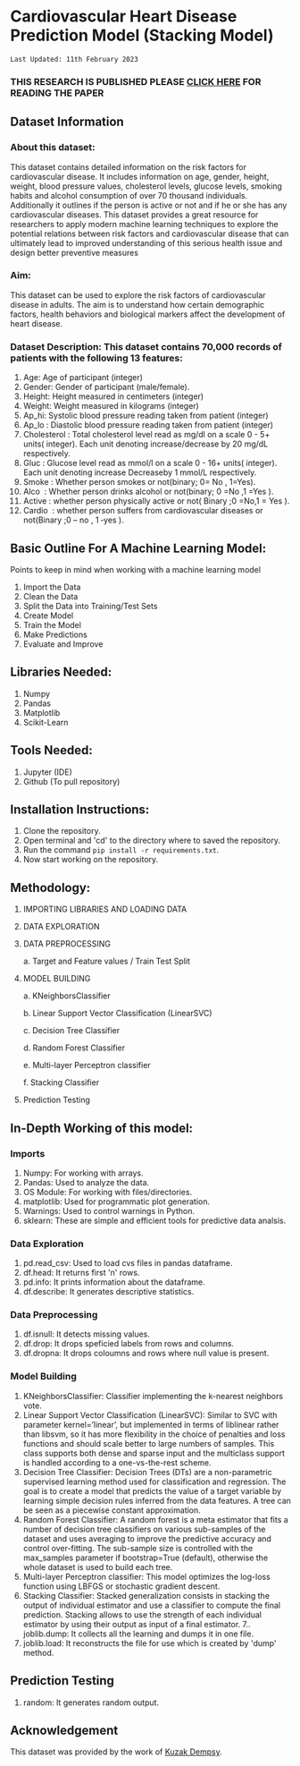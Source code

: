 # Cardiovascular Heart Disease Prediction Model (Stacking Model)
`Last Updated: 11th February 2023`

### **THIS RESEARCH IS PUBLISHED PLEASE [CLICK HERE](https://doi.org/10.55248/gengpi.2023.4217) FOR READING THE PAPER**

## Dataset Information

### About this dataset:
This dataset contains detailed information on the risk factors for cardiovascular disease. It includes information on age, gender, height, weight, blood pressure values, cholesterol levels, glucose levels, smoking habits and alcohol consumption of over 70 thousand individuals. Additionally it outlines if the person is active or not and if he or she has any cardiovascular diseases. This dataset provides a great resource for researchers to apply modern machine learning techniques to explore the potential relations between risk factors and cardiovascular disease that can ultimately lead to improved understanding of this serious health issue and design better preventive measures

### Aim:
This dataset can be used to explore the risk factors of cardiovascular disease in adults. The aim is to understand how certain demographic factors, health behaviors and biological markers affect the development of heart disease.

### Dataset Description: This dataset contains 70,000 records of patients with the following 13 features:

1. Age: Age of participant (integer)
2. Gender: Gender of participant (male/female).
3. Height: Height measured in centimeters (integer)
4. Weight: Weight measured in kilograms (integer)
5. Ap_hi: Systolic blood pressure reading taken from patient (integer)
6. Ap_lo : Diastolic blood pressure reading taken from patient (integer)
7. Cholesterol : Total cholesterol level read as mg/dl on a scale 0 - 5+ units( integer). Each unit denoting increase/decrease by 20 mg/dL respectively.
8. Gluc : Glucose level read as mmol/l on a scale 0 - 16+ units( integer). Each unit denoting increase Decreaseby 1 mmol/L respectively.
9. Smoke  : Whether person smokes or not(binary; 0= No , 1=Yes).
10. Alco ​­ : Whether person drinks alcohol or not(binary; 0 =No ,1 =Yes ).
11. Active : whether person physically active or not( Binary ;0 =No,1 = Yes ).
12. Cardio ­­ : whether person suffers from cardiovascular diseases or not(Binary ;0 – no , 1 ­‑yes ).

## Basic Outline For A Machine Learning Model:

Points to keep in mind when working with a machine learning model

1. Import the Data
2. Clean the Data
3. Split the Data into Training/Test Sets
4. Create Model
5. Train the Model
6. Make Predictions
7. Evaluate and Improve

## Libraries Needed:

1. Numpy
2. Pandas
3. Matplotlib
4. Scikit-Learn

## Tools Needed:

1. Jupyter (IDE)
2. Github (To pull repository)

## Installation Instructions:

1. Clone the repository.
2. Open terminal and 'cd' to the directory where to saved the repository.
3. Run the command `pip install -r requirements.txt`.
4. Now start working on the repository.

## Methodology:

1. IMPORTING LIBRARIES AND LOADING DATA
2. DATA EXPLORATION
3. DATA PREPROCESSING

    a. Target and Feature values / Train Test Split
4. MODEL BUILDING

    a. KNeighborsClassifier

    b. Linear Support Vector Classification (LinearSVC)

    c. Decision Tree Classifier

    d. Random Forest Classifier

    e. Multi-layer Perceptron classifier

    f. Stacking Classifier

5. Prediction Testing


## In-Depth Working of this model:

### Imports

1. Numpy: For working with arrays.
2. Pandas: Used to analyze the data.
3. OS Module: For working with files/directories.
4. matplotlib: Used for programmatic plot generation.
5. Warnings: Used to control warnings in Python.
6. sklearn: These are simple and efficient tools for predictive data analsis.

### Data Exploration

1. pd.read_csv: Used to load cvs files in pandas dataframe.
2. df.head: It returns first 'n' rows.
3. pd.info: It prints information about the dataframe.
4. df.describe: It generates descriptive statistics.

### Data Preprocessing

1. df.isnull: It detects missing values.
2. df.drop: It drops speficied labels from rows and columns.
3. df.dropna: It drops coloumns and rows where null value is present.

### Model Building

1. KNeighborsClassifier: Classifier implementing the k-nearest neighbors vote.
2. Linear Support Vector Classification (LinearSVC): Similar to SVC with parameter kernel=’linear’, but implemented in terms of liblinear rather than libsvm, so it has more flexibility in the choice of penalties and loss functions and should scale better to large numbers of samples. This class supports both dense and sparse input and the multiclass support is handled according to a one-vs-the-rest scheme.
3. Decision Tree Classifier: Decision Trees (DTs) are a non-parametric supervised learning method used for classification and regression. The goal is to create a model that predicts the value of a target variable by learning simple decision rules inferred from the data features. A tree can be seen as a piecewise constant approximation.
4. Random Forest Classifier: A random forest is a meta estimator that fits a number of decision tree classifiers on various sub-samples of the dataset and uses averaging to improve the predictive accuracy and control over-fitting. The sub-sample size is controlled with the max_samples parameter if bootstrap=True (default), otherwise the whole dataset is used to build each tree.
5. Multi-layer Perceptron classifier: This model optimizes the log-loss function using LBFGS or stochastic gradient descent.
6. Stacking Classifier: Stacked generalization consists in stacking the output of individual estimator and use a classifier to compute the final prediction. Stacking allows to use the strength of each individual estimator by using their output as input of a final estimator.
7.. joblib.dump: It collects all the learning and dumps it in one file.
8. joblib.load: It reconstructs the file for use which is created by 'dump' method.

## Prediction Testing

1. random: It generates random output.

## Acknowledgement
This dataset was provided by the work of [Kuzak Dempsy](https://data.world/kudem).